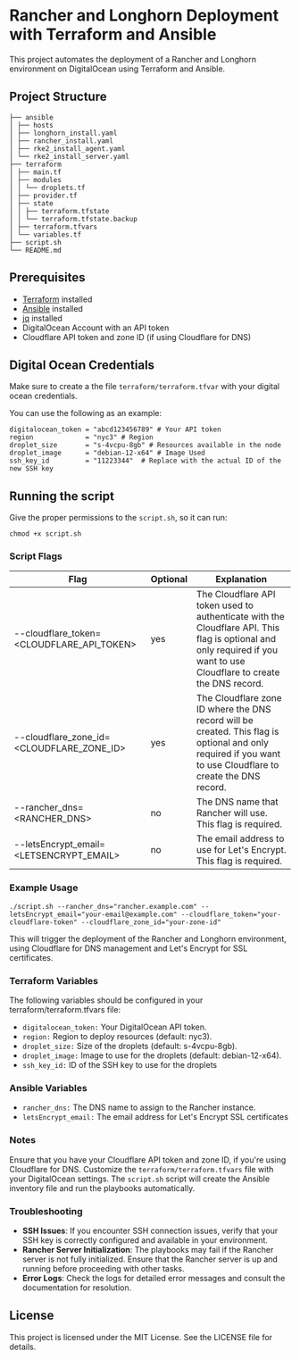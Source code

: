 # Rancher and Longhorn Deployment with Terraform and Ansible

This project automates the deployment of a Rancher and Longhorn environment on DigitalOcean using Terraform and Ansible.

## Project Structure

```shell
├── ansible
│ ├── hosts
│ ├── longhorn_install.yaml
│ ├── rancher_install.yaml
│ ├── rke2_install_agent.yaml
│ └── rke2_install_server.yaml
├── terraform
│ ├── main.tf
│ ├── modules
│ │ └── droplets.tf
│ ├── provider.tf
│ ├── state
│ │ ├── terraform.tfstate
│ │ └── terraform.tfstate.backup
│ ├── terraform.tfvars
│ └── variables.tf
├── script.sh
└── README.md
```

## Prerequisites

- [Terraform](https://www.terraform.io/downloads.html) installed
- [Ansible](https://docs.ansible.com/ansible/latest/installation_guide/intro_installation.html) installed
- [jq](https://stedolan.github.io/jq/download/) installed
- DigitalOcean Account with an API token
- Cloudflare API token and zone ID (if using Cloudflare for DNS)

## Digital Ocean Credentials

Make sure to create a the file `terraform/terraform.tfvar` with your digital ocean credentials.

You can use the following as an example:

```hcl
digitalocean_token = "abcd123456789" # Your API token
region             = "nyc3" # Region
droplet_size       = "s-4vcpu-8gb" # Resources available in the node
droplet_image      = "debian-12-x64" # Image Used
ssh_key_id         = "11223344"  # Replace with the actual ID of the new SSH key
```

## Running the script

Give the proper permissions to the `script.sh`, so it can run:

```shell
chmod +x script.sh
```

### Script Flags


| Flag                                | Optional | Explanation                                                                                                                                            |
|-------------------------------------|----------|--------------------------------------------------------------------------------------------------------------------------------------------------------|
| --cloudflare_token=<CLOUDFLARE_API_TOKEN> | yes      | The Cloudflare API token used to authenticate with the Cloudflare API. This flag is optional and only required if you want to use Cloudflare to create the DNS record. |
| --cloudflare_zone_id=<CLOUDFLARE_ZONE_ID> | yes      | The Cloudflare zone ID where the DNS record will be created. This flag is optional and only required if you want to use Cloudflare to create the DNS record. |
| --rancher_dns=<RANCHER_DNS>         | no       | The DNS name that Rancher will use. This flag is required.                                                                                              |
| --letsEncrypt_email=<LETSENCRYPT_EMAIL> | no       | The email address to use for Let's Encrypt. This flag is required.                                                                                      |



### Example Usage

```shell
./script.sh --rancher_dns="rancher.example.com" --letsEncrypt_email="your-email@example.com" --cloudflare_token="your-cloudflare-token" --cloudflare_zone_id="your-zone-id"
```

This will trigger the deployment of the Rancher and Longhorn environment, using Cloudflare for DNS management and Let's Encrypt for SSL certificates.

### Terraform Variables

The following variables should be configured in your terraform/terraform.tfvars file:

* ``digitalocean_token:`` Your DigitalOcean API token.
* ``region:`` Region to deploy resources (default: nyc3).
* ``droplet_size:`` Size of the droplets (default: s-4vcpu-8gb).
* ``droplet_image:`` Image to use for the droplets (default: debian-12-x64).
* ``ssh_key_id:`` ID of the SSH key to use for the droplets

### Ansible Variables

* ``rancher_dns:`` The DNS name to assign to the Rancher instance.
* ``letsEncrypt_email:`` The email address for Let's Encrypt SSL certificates

### Notes

Ensure that you have your Cloudflare API token and zone ID, if you're using Cloudflare for DNS.
Customize the ``terraform/terraform.tfvars`` file with your DigitalOcean settings.
The ``script.sh`` script will create the Ansible inventory file and run the playbooks automatically.


### Troubleshooting
* **SSH Issues**: If you encounter SSH connection issues, verify that your SSH key is correctly configured and available in your environment.
* **Rancher Server Initialization**: The playbooks may fail if the Rancher server is not fully initialized. Ensure that the Rancher server is up and running before proceeding with other tasks.
* **Error Logs**: Check the logs for detailed error messages and consult the documentation for resolution.

## License
This project is licensed under the MIT License. See the LICENSE file for details.